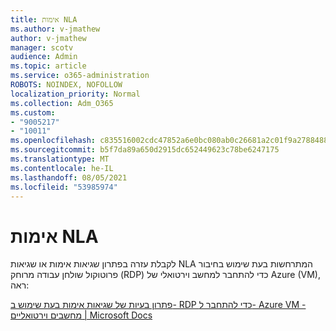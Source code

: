 ```yaml
---
title: אימות NLA
ms.author: v-jmathew
author: v-jmathew
manager: scotv
audience: Admin
ms.topic: article
ms.service: o365-administration
ROBOTS: NOINDEX, NOFOLLOW
localization_priority: Normal
ms.collection: Adm_O365
ms.custom:
- "9005217"
- "10011"
ms.openlocfilehash: c835516002cdc47852a6e0bc080ab0c26681a2c01f9a2788488cad092d347aca
ms.sourcegitcommit: b5f7da89a650d2915dc652449623c78be6247175
ms.translationtype: MT
ms.contentlocale: he-IL
ms.lasthandoff: 08/05/2021
ms.locfileid: "53985974"
---
```

# <a name="nla-authentication"></a>אימות NLA

לקבלת עזרה בפתרון שגיאות אימות או שגיאות NLA המתרחשות בעת שימוש בחיבור פרוטוקול שולחן עבודה מרוחק (RDP) כדי להתחבר למחשב וירטואלי של Azure (VM), ראה:

[פתרון בעיות של שגיאות אימות בעת שימוש ב- RDP כדי להתחבר ל- Azure VM - מחשבים וירטואליים | Microsoft Docs](https://docs.microsoft.com/troubleshoot/azure/virtual-machines/cannot-connect-rdp-azure-vm)
